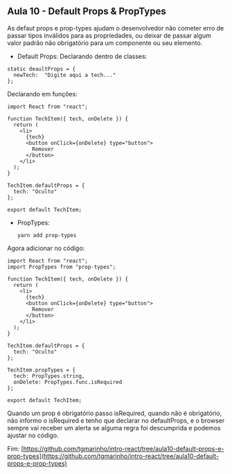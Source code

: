 ## Aula 10 - Default Props & PropTypes

As defaut props e prop-types ajudam o desenvolvedor não cometer erro de passar tipos inválidos para as propriedades, ou deixar de passar algum valor padrão não obrigatório para um componente ou seu elemento.

* Default Props:
Declarando dentro de classes:
```
static deaultProps = {
  newTech:  "Digite aqui a tech..."
};
```

Declarando em funções:
```
import React from "react";

function TechItem({ tech, onDelete }) {
  return (
    <li>
      {tech}
      <button onClick={onDelete} type="button">
        Remover
      </button>
    </li>
  );
}

TechItem.defaultProps = {
  tech: "Oculto"
};

export default TechItem;
```


* PropTypes:
	
	```
	yarn add prop-types
	```
Agora adicionar no código:
```
import React from "react";
import PropTypes from "prop-types";

function TechItem({ tech, onDelete }) {
  return (
    <li>
      {tech}
      <button onClick={onDelete} type="button">
        Remover
      </button>
    </li>
  );
}

TechItem.defaultProps = {
  tech: "Oculto"
};

TechItem.propTypes = {
  tech: PropTypes.string,
  onDelete: PropTypes.func.isRequired
};

export default TechItem;

```

Quando um prop é obrigatório passo isRequired, quando não é obrigatório, não informo o isRequired e tenho que declarar no defaultProps, e o browser sempre vai receber um alerta se alguma regra foi descumprida e podemos ajustar no código.

Fim: [https://github.com/tgmarinho/intro-react/tree/aula10-default-props-e-prop-types](https://github.com/tgmarinho/intro-react/tree/aula10-default-props-e-prop-types)